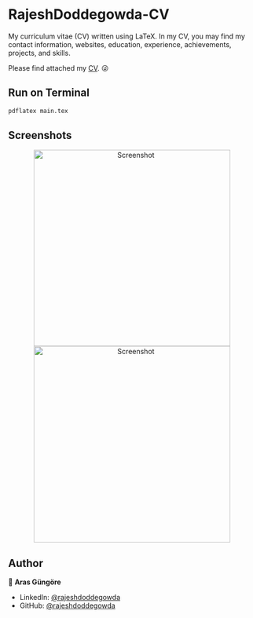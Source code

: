 # RajeshDoddegowda-CV
My curriculum vitae (CV) written using LaTeX. In my CV, you may find my contact information, websites, education, experience, achievements, projects, and skills.

Please find attached my [CV](https://drive.google.com/file/d/1TGwMpZl6FDeQk1w_-EetbspCuzu16kCF/view?usp=sharing). 😜



## Run on Terminal

```sh
pdflatex main.tex
```



## Screenshots

<p align="center">
    <img alt="Screenshot" src="https://raw.githubusercontent.com/RajeshDgowda/RajeshDoddegowda-CV/main/jpg/CV_page_1.jpg" width="400">
    <img alt="Screenshot" src="https://raw.githubusercontent.com/RajeshDgowda/RajeshDoddegowda-CV/main/jpg/CV_page_2.jpg" width="400">
</p>



## Author

👤 **Aras Güngöre**

* LinkedIn: [@rajeshdoddegowda](https://www.linkedin.com/in/rajesh-doddegowda)
* GitHub: [@rajeshdoddegowda](https://github.com/RajeshDgowda)

